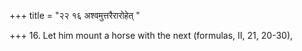 +++
title = "२२ १६ अश्वमुत्तरैरारोहेत् "

+++
16. Let him mount a horse with the next (formulas, II, 21, 20-30),
